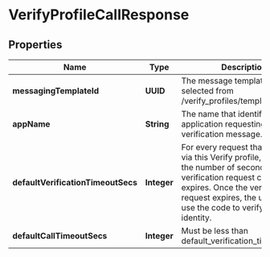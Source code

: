 

# VerifyProfileCallResponse


## Properties

| Name | Type | Description | Notes |
|------------ | ------------- | ------------- | -------------|
|**messagingTemplateId** | **UUID** | The message template identifier selected from /verify_profiles/templates |  [optional] |
|**appName** | **String** | The name that identifies the application requesting 2fa in the verification message. |  [optional] |
|**defaultVerificationTimeoutSecs** | **Integer** | For every request that is initiated via this Verify profile, this sets the number of seconds before a verification request code expires. Once the verification request expires, the user cannot use the code to verify their identity. |  [optional] |
|**defaultCallTimeoutSecs** | **Integer** | Must be less than default_verification_timeout_secs |  [optional] |




